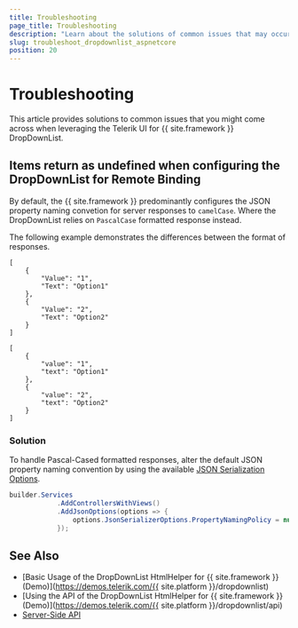 ```yaml
---
title: Troubleshooting
page_title: Troubleshooting
description: "Learn about the solutions of common issues that may occur while working with {{ site.product }} DropDownList."
slug: troubleshoot_dropdownlist_aspnetcore
position: 20
---
```


# Troubleshooting

This article provides solutions to common issues that you might come across when leveraging the Telerik UI for {{ site.framework }} DropDownList.

## Items return as undefined when configuring the DropDownList for Remote Binding

By default, the {{ site.framework }} predominantly configures the JSON property naming convetion for server responses to `camelCase`. Where the DropDownList relies on `PascalCase` formatted response instead.

The following example demonstrates the differences between the format of responses.

```PascalCase
[
    {
        "Value": "1",
        "Text": "Option1"
    },
    {
        "Value": "2",
        "Text": "Option2"
    }
]
```
```camelCase
[
    {
        "value": "1",
        "text": "Option1"
    },
    {
        "value": "2",
        "text": "Option2"
    }
]
```

### Solution

To handle Pascal-Cased formatted responses, alter the default JSON property naming convention by using the available [JSON Serialization Options](https://docs.telerik.com/aspnet-core/installation/json-serialization#json-serialization).


```C#
builder.Services
            .AddControllersWithViews()
            .AddJsonOptions(options => {
                options.JsonSerializerOptions.PropertyNamingPolicy = null;
            });
```

## See Also

* [Basic Usage of the DropDownList HtmlHelper for {{ site.framework }} (Demo)](https://demos.telerik.com/{{ site.platform }}/dropdownlist)
* [Using the API of the DropDownList HtmlHelper for {{ site.framework }} (Demo)](https://demos.telerik.com/{{ site.platform }}/dropdownlist/api)
* [Server-Side API](/api/grid)
